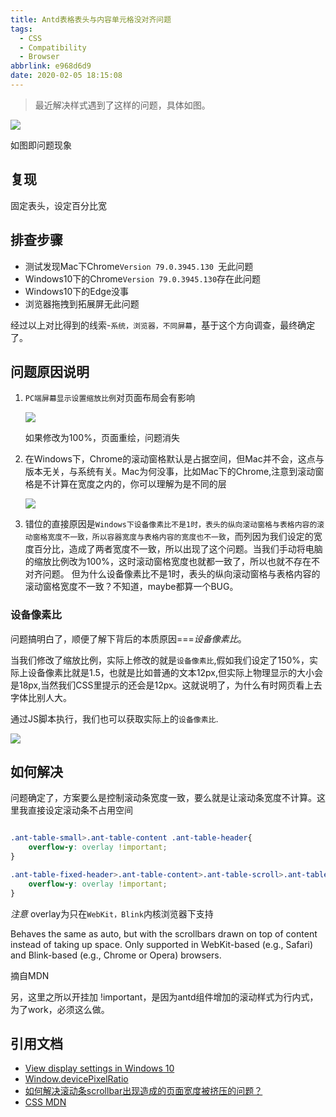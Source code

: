 ```yaml
---
title: Antd表格表头与内容单元格没对齐问题
tags:
  - CSS
  - Compatibility
  - Browser
abbrlink: e968d6d9
date: 2020-02-05 18:15:08
---
```

> 最近解决样式遇到了这样的问题，具体如图。

![](https://i.imgur.com/rB3RoI1.png)

如图即问题现象

## 复现
固定表头，设定百分比宽

## 排查步骤

- 测试发现Mac下Chrome`Version 79.0.3945.130 `无此问题
- Windows10下的Chrome`Version 79.0.3945.130`存在此问题
- Windows10下的Edge没事
- 浏览器拖拽到拓展屏无此问题

经过以上对比得到的线索-`系统，浏览器，不同屏幕`，基于这个方向调查，最终确定了。

## 问题原因说明

1. `PC端屏幕显示设置缩放比例`对页面布局会有影响

	![](https://i.imgur.com/46VkpbC.png)

	如果修改为100%，页面重绘，问题消失

2. 在Windows下，Chrome的滚动窗格默认是占据空间，但Mac并不会，这点与版本无关，与系统有关。Mac为何没事，比如Mac下的Chrome,注意到滚动窗格是不计算在宽度之内的，你可以理解为是不同的层

	![](https://i.imgur.com/sNtAceB.png)

3. 错位的直接原因是`Windows下设备像素比不是1时，表头的纵向滚动窗格与表格内容的滚动窗格宽度不一致，所以容器宽度与表格内容的宽度也不一致`，而列因为我们设定的宽度百分比，造成了两者宽度不一致，所以出现了这个问题。当我们手动将电脑的缩放比例改为100%，这时滚动窗格宽度也就都一致了，所以也就不存在不对齐问题。
    但为什么设备像素比不是1时，表头的纵向滚动窗格与表格内容的滚动窗格宽度不一致？不知道，maybe都算一个BUG。

### 设备像素比

问题搞明白了，顺便了解下背后的本质原因===_设备像素比_。

当我们修改了缩放比例，实际上修改的就是`设备像素比`,假如我们设定了150%，实际上设备像素比就是1.5，也就是比如普通的文本12px,但实际上物理显示的大小会是18px,当然我们CSS里提示的还会是12px。这就说明了，为什么有时网页看上去字体比别人大。

通过JS脚本执行，我们也可以获取实际上的`设备像素比`.

![](https://i.imgur.com/qUM7eQy.png)

## 如何解决
问题确定了，方案要么是控制滚动条宽度一致，要么就是让滚动条宽度不计算。这里我直接设定滚动条不占用空间

```css

.ant-table-small>.ant-table-content .ant-table-header{
    overflow-y: overlay !important;
}

.ant-table-fixed-header>.ant-table-content>.ant-table-scroll>.ant-table-body{
    overflow-y: overlay !important;
}
```

_注意_ overlay为只在`WebKit，Blink`内核浏览器下支持
>
Behaves the same as auto, but with the scrollbars drawn on top of content instead of taking up space. Only supported in WebKit-based (e.g., Safari) and Blink-based (e.g., Chrome or Opera) browsers.

摘自MDN

另，这里之所以开挂加 !important，是因为antd组件增加的滚动样式为行内式，为了work，必须这么做。

## 引用文档

- [View display settings in Windows 10](https://support.microsoft.com/en-us/help/4027860/windows-10-view-display-settings)
- [Window.devicePixelRatio](https://developer.mozilla.org/zh-CN/docs/Web/API/Window/devicePixelRatio)
- [如何解决滚动条scrollbar出现造成的页面宽度被挤压的问题？](https://segmentfault.com/a/1190000017044563)
- [CSS MDN](https://developer.mozilla.org/en-US/docs/Web/CSS/overflow)



